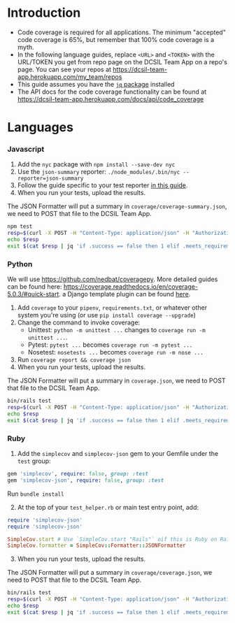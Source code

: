 # Introduction

* Code coverage is required for all applications. The minimum "accepted" code coverage is 65%, but remember that 100% code coverage is a myth.
* In the following language guides, replace `<URL>` and `<TOKEN>` with the URL/TOKEN you get from repo page on the DCSIL Team App on a repo's page. You can see your repos at https://dcsil-team-app.herokuapp.com/my_team/repos
* This guide assumes you have the [`jq` package](https://stedolan.github.io/jq/) installed
* The API docs for the code coverage functionality can be found at https://dcsil-team-app.herokuapp.com/docs/api/code_coverage

# Languages

### Javascript

1. Add the `nyc` package with `npm install --save-dev nyc`
2. Use the `json-summary` reporter: `./node_modules/.bin/nyc --reporter=json-summary`
3. Follow the guide specific to your test reporter [in this guide](https://istanbul.js.org/docs/tutorials/).
4. When you run your tests, upload the results.

The JSON Formatter will put a summary in `coverage/coverage-summary.json`, we need to POST that file to the DCSIL Team App.

```sh
npm test
resp=$(curl -X POST -H "Content-Type: application/json" -H "Authorization: token <TOKEN>" -H "X-App-Type: Javascript" -d @coverage/coverage-summary.json <URL>)
echo $resp
exit $(cat $resp | jq 'if .success == false then 1 elif .meets_requirements == false then 1 else 0 end')
```

### Python

We will use https://github.com/nedbat/coveragepy. More detailed guides can be found here: https://coverage.readthedocs.io/en/coverage-5.0.3/#quick-start. a Django template plugin can be found [here](https://pypi.org/project/django-coverage-plugin/).

1. Add `coverage`  to your `pipenv`, `requirements.txt`, or whatever other system you're using (or use `pip install coverage --upgrade`)
2. Change the command to invoke coverage:
   - Unittest: `python -m unittest ...` changes to `coverage run -m unittest ...`.
   - Pytest: `pytest ...` becomes `coverage run -m pytest ...`
   - Nosetest: `nosetests ...` becomes `coverage run -m nose ...`
3. Run `coverage report && coverage json`
4. When you run your tests, upload the results.

The JSON Formatter will put a summary in `coverage.json`, we need to POST that file to the DCSIL Team App.

```sh
bin/rails test
resp=$(curl -X POST -H "Content-Type: application/json" -H "Authorization: token <TOKEN>" -H "X-App-Type: Python" -d @coverage.json <URL>)
echo $resp
exit $(cat $resp | jq 'if .success == false then 1 elif .meets_requirements == false then 1 else 0 end')
```

### Ruby

1. Add the `simplecov` and `simplecov-json` gem to your Gemfile under the `test` group:

```ruby
gem 'simplecov', require: false, group: :test
gem 'simplecov-json', require: false, group: :test
```

Run `bundle install`

2. At the top of your `test_helper.rb` or main test entry point, add:

```ruby
require 'simplecov-json'
require 'simplecov-json'

SimpleCov.start # Use `SimpleCov.start "Rails"` oif this is Ruby on Rails
SimpleCov.formatter = SimpleCov::Formatter::JSONFormatter
```

3. When you run your tests, upload the results.

The JSON Formatter will put a summary in `coverage/coverage.json`, we need to POST that file to the DCSIL Team App.

```sh
bin/rails test
resp=$(curl -X POST -H "Content-Type: application/json" -H "Authorization: token <TOKEN>" -H "X-App-Type: Ruby" -d @coverage/coverage.json <URL>)
echo $resp
exit $(cat $resp | jq 'if .success == false then 1 elif .meets_requirements == false then 1 else 0 end')
```
